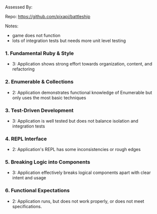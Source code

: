Assessed By:

Repo: https://github.com/pixapi/battleship

Notes:
- game does not function
- lots of integration tests but needs more unit level testing

### 1. Fundamental Ruby & Style

* 3:  Application shows strong effort towards organization, content, and refactoring

### 2. Enumerable & Collections

* 2: Application demonstrates functional knowledge of Enumerable but only uses the most basic techniques

### 3. Test-Driven Development

* 3: Application is well tested but does not balance isolation and integration tests

### 4. REPL Interface

* 2: Application's REPL has some inconsistencies or rough edges

### 5. Breaking Logic into Components

* 3: Application effectively breaks logical components apart with clear intent and usage

### 6. Functional Expectations

* 2: Application runs, but does not work properly, or does not meet specifications.
